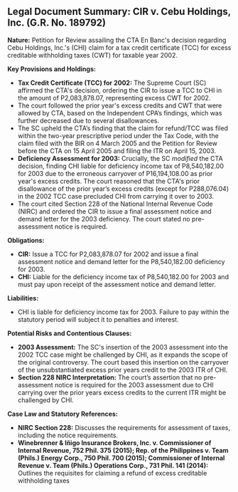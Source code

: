 ## Legal Document Summary: CIR v. Cebu Holdings, Inc. (G.R. No. 189792)

**Nature:** Petition for Review assailing the CTA En Banc's decision regarding Cebu Holdings, Inc.'s (CHI) claim for a tax credit certificate (TCC) for excess creditable withholding taxes (CWT) for taxable year 2002.

**Key Provisions and Holdings:**

*   **Tax Credit Certificate (TCC) for 2002:** The Supreme Court (SC) affirmed the CTA's decision, ordering the CIR to issue a TCC to CHI in the amount of P2,083,878.07, representing excess CWT for 2002.
*   The court followed the prior year's excess credits and CWT that were allowed by CTA, based on the Independent CPA’s findings, which was further decreased due to several disallowances.
*   The SC upheld the CTA’s finding that the claim for refund/TCC was filed within the two-year prescriptive period under the Tax Code, with the claim filed with the BIR on 4 March 2005 and the Petition for Review before the CTA on 15 April 2005 and filing the ITR on April 15, 2003.
*   **Deficiency Assessment for 2003:** Crucially, the SC *modified* the CTA decision, finding CHI liable for deficiency income tax of P8,540,182.00 for 2003 due to the erroneous carryover of P16,194,108.00 as prior year's excess credits. The court reasoned that the CTA's prior disallowance of the prior year’s excess credits (except for P288,076.04) in the 2002 TCC case precluded CHI from carrying it over to 2003.
*   The court cited Section 228 of the National Internal Revenue Code (NIRC) and ordered the CIR to issue a final assessment notice and demand letter for the 2003 deficiency. The court stated no pre-assessment notice is required.

**Obligations:**

*   **CIR:** Issue a TCC for P2,083,878.07 for 2002 and issue a final assessment notice and demand letter for the P8,540,182.00 deficiency for 2003.
*   **CHI:** Liable for the deficiency income tax of P8,540,182.00 for 2003 and must pay upon receipt of the assessment notice and demand letter.

**Liabilities:**

*   CHI is liable for deficiency income tax for 2003. Failure to pay within the statutory period will subject it to penalties and interest.

**Potential Risks and Contentious Clauses:**

*   **2003 Assessment:** The SC's insertion of the 2003 assessment into the 2002 TCC case might be challenged by CHI, as it expands the scope of the original controversy. The court based this insertion on the carryover of the unsubstantiated excess prior years credit to the 2003 ITR of CHI.
*   **Section 228 NIRC Interpretation:** The court’s assertion that no pre-assessment notice is required for the 2003 assessment due to CHI carrying over the prior years excess credits to the current ITR might be challenged by CHI.

**Case Law and Statutory References:**

*   **NIRC Section 228:** Discusses the requirements for assessment of taxes, including the notice requirements.
*   **Winebrenner & Iñigo Insurance Brokers, Inc. v. Commissioner of Internal Revenue, 752 Phil. 375 (2015); Rep. of the Philippines v. Team (Phils.) Energy Corp., 750 Phil. 700 (2015); Commissioner of Internal Revenue v. Team (Phils.) Operations Corp., 731 Phil. 141 (2014):** Outlines the requisites for claiming a refund of excess creditable withholding taxes
